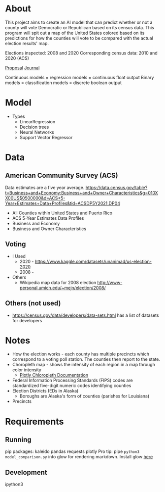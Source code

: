 # About
This project aims to create an AI model that can predict whether or not a county will vote Democratic or Republican based on its census data. This program will spit out a map of the United States colored based on its predictions for how the counties will vote to be compared with the actual election results' map.

Elections inspected: 2008 and 2020
Corresponding census data: 2010 and 2020 (ACS)

[Proposal](https://docs.google.com/document/d/1E4FkeQ8UsCsFyLSj4cYP6SSVMuc98ruH8EV7Radr36I/edit?usp=sharing)
[Journal](https://docs.google.com/document/d/1ifoNFNRCW7-xLNjSwCLQEWpmMqnfMyJgVoNBKwyWsWg/edit)

Continuous models = regression models = continuous float output
Binary models = classification models = discrete boolean output


# Model
* Types
    * LinearRegression
    * Decision trees
    * Neural Networks
    * Support Vector Regressor


# Data
## American Community Survey (ACS)
Data estimates are a five year average.
https://data.census.gov/table?t=Business+and+Economy:Business+and+Owner+Characteristics&g=010XX00US$0500000&d=ACS+5-Year+Estimates+Data+Profiles&tid=ACSDP5Y2021.DP04
* All Counties within United States and Puerto Rico
* ACS 5-Year Estimates Data Profiles
* Business and Economy
* Business and Owner Characteristics

## Voting
* I Used
    * 2020 - https://www.kaggle.com/datasets/unanimad/us-election-2020
    * 2008 - 
* Others
    * Wikipedia map data for 2008 election http://www-personal.umich.edu/~mejn/election/2008/

## Others (not used)
* https://census.gov/data/developers/data-sets.html has a list of datasets for developers


# Notes
* How the election works - each county has multiple precincts which correspond to a voting poll station. The counties then report to the state.
* Choropleth map - shows the intensity of each region in a map through color intensity
    * [Plotly Chloropleth Documentation](https://plotly.com/python/choropleth-maps/)
* Federal Information Processing Standards (FIPS) codes are standardized five-digit numeric codes identifying counties
* Election Districts (EDs in Alaska)
    * Boroughs are Alaska's form of counties (parishes for Louisiana)
* Precincts


# Requirements
## Running
pip packages: kaleido pandas requests plotly
Pro tip: pipe `python3 model_comparison.py` into glow for rendering markdown. Install glow [here](https://github.com/charmbracelet/glow#installation)

## Development
ipython3
